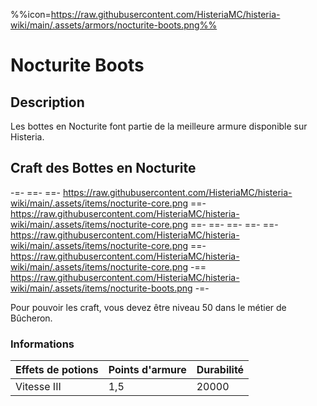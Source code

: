 %%icon=https://raw.githubusercontent.com/HisteriaMC/histeria-wiki/main/.assets/armors/nocturite-boots.png%%
# Nocturite Boots

## Description
Les bottes en Nocturite font partie de la meilleure armure disponible sur Histeria.

## Craft des Bottes en Nocturite
-=-
 ==- 
 ==- https://raw.githubusercontent.com/HisteriaMC/histeria-wiki/main/.assets/items/nocturite-core.png
 ==- https://raw.githubusercontent.com/HisteriaMC/histeria-wiki/main/.assets/items/nocturite-core.png
 ==- 
 ==- 
 ==- 
 ==- 
 ==- https://raw.githubusercontent.com/HisteriaMC/histeria-wiki/main/.assets/items/nocturite-core.png
 ==- https://raw.githubusercontent.com/HisteriaMC/histeria-wiki/main/.assets/items/nocturite-core.png
 -== https://raw.githubusercontent.com/HisteriaMC/histeria-wiki/main/.assets/items/nocturite-boots.png
-=-

Pour pouvoir les craft, vous devez être niveau 50 dans le métier de Bûcheron.

### Informations
| Effets de potions | Points d'armure | Durabilité |
| ----------------- | --------------- | ---------- |
| Vitesse III | 1,5 | 20000 |
